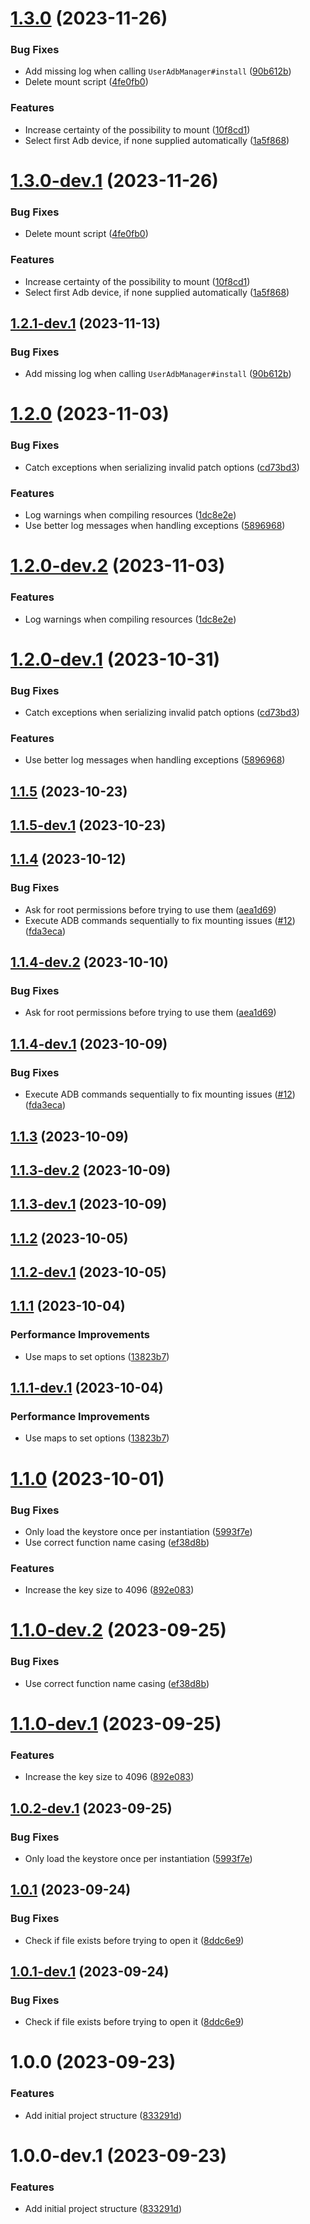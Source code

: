 # [1.3.0](https://github.com/ReVanced/revanced-library/compare/v1.2.0...v1.3.0) (2023-11-26)


### Bug Fixes

* Add missing log when calling `UserAdbManager#install` ([90b612b](https://github.com/ReVanced/revanced-library/commit/90b612bee8591c01b8befabde4147c7de7a2a09f))
* Delete mount script ([4fe0fb0](https://github.com/ReVanced/revanced-library/commit/4fe0fb0a617082b24199331671193e4fa7f485e2))


### Features

* Increase certainty of the possibility to mount ([10f8cd1](https://github.com/ReVanced/revanced-library/commit/10f8cd1470fd29cfefe53bf00a4a014f71a3f706))
* Select first Adb device, if none supplied automatically ([1a5f868](https://github.com/ReVanced/revanced-library/commit/1a5f868ecd0d278d574c12664ee95139c2423c17))

# [1.3.0-dev.1](https://github.com/ReVanced/revanced-library/compare/v1.2.1-dev.1...v1.3.0-dev.1) (2023-11-26)


### Bug Fixes

* Delete mount script ([4fe0fb0](https://github.com/ReVanced/revanced-library/commit/4fe0fb0a617082b24199331671193e4fa7f485e2))


### Features

* Increase certainty of the possibility to mount ([10f8cd1](https://github.com/ReVanced/revanced-library/commit/10f8cd1470fd29cfefe53bf00a4a014f71a3f706))
* Select first Adb device, if none supplied automatically ([1a5f868](https://github.com/ReVanced/revanced-library/commit/1a5f868ecd0d278d574c12664ee95139c2423c17))

## [1.2.1-dev.1](https://github.com/ReVanced/revanced-library/compare/v1.2.0...v1.2.1-dev.1) (2023-11-13)


### Bug Fixes

* Add missing log when calling `UserAdbManager#install` ([90b612b](https://github.com/ReVanced/revanced-library/commit/90b612bee8591c01b8befabde4147c7de7a2a09f))

# [1.2.0](https://github.com/ReVanced/revanced-library/compare/v1.1.5...v1.2.0) (2023-11-03)


### Bug Fixes

* Catch exceptions when serializing invalid patch options ([cd73bd3](https://github.com/ReVanced/revanced-library/commit/cd73bd39ce7be5963a3c84ec43409b87c327579b))


### Features

* Log warnings when compiling resources ([1dc8e2e](https://github.com/ReVanced/revanced-library/commit/1dc8e2e2eb76bcade9167be0c4b4a628ff114f63))
* Use better log messages when handling exceptions ([5896968](https://github.com/ReVanced/revanced-library/commit/58969683582e70f36d6ed169b41c37928a2cf602))

# [1.2.0-dev.2](https://github.com/ReVanced/revanced-library/compare/v1.2.0-dev.1...v1.2.0-dev.2) (2023-11-03)


### Features

* Log warnings when compiling resources ([1dc8e2e](https://github.com/ReVanced/revanced-library/commit/1dc8e2e2eb76bcade9167be0c4b4a628ff114f63))

# [1.2.0-dev.1](https://github.com/ReVanced/revanced-library/compare/v1.1.5...v1.2.0-dev.1) (2023-10-31)


### Bug Fixes

* Catch exceptions when serializing invalid patch options ([cd73bd3](https://github.com/ReVanced/revanced-library/commit/cd73bd39ce7be5963a3c84ec43409b87c327579b))


### Features

* Use better log messages when handling exceptions ([5896968](https://github.com/ReVanced/revanced-library/commit/58969683582e70f36d6ed169b41c37928a2cf602))

## [1.1.5](https://github.com/ReVanced/revanced-library/compare/v1.1.4...v1.1.5) (2023-10-23)

## [1.1.5-dev.1](https://github.com/ReVanced/revanced-library/compare/v1.1.4...v1.1.5-dev.1) (2023-10-23)

## [1.1.4](https://github.com/ReVanced/revanced-library/compare/v1.1.3...v1.1.4) (2023-10-12)


### Bug Fixes

* Ask for root permissions before trying to use them ([aea1d69](https://github.com/ReVanced/revanced-library/commit/aea1d6915766d9757075ee459955aa335d906bab))
* Execute ADB commands sequentially to fix mounting issues ([#12](https://github.com/ReVanced/revanced-library/issues/12)) ([fda3eca](https://github.com/ReVanced/revanced-library/commit/fda3eca74f30b968d8ee816d63a3dcf493e026de))

## [1.1.4-dev.2](https://github.com/ReVanced/revanced-library/compare/v1.1.4-dev.1...v1.1.4-dev.2) (2023-10-10)


### Bug Fixes

* Ask for root permissions before trying to use them ([aea1d69](https://github.com/ReVanced/revanced-library/commit/aea1d6915766d9757075ee459955aa335d906bab))

## [1.1.4-dev.1](https://github.com/ReVanced/revanced-library/compare/v1.1.3...v1.1.4-dev.1) (2023-10-09)


### Bug Fixes

* Execute ADB commands sequentially to fix mounting issues ([#12](https://github.com/ReVanced/revanced-library/issues/12)) ([fda3eca](https://github.com/ReVanced/revanced-library/commit/fda3eca74f30b968d8ee816d63a3dcf493e026de))

## [1.1.3](https://github.com/ReVanced/revanced-library/compare/v1.1.2...v1.1.3) (2023-10-09)

## [1.1.3-dev.2](https://github.com/ReVanced/revanced-library/compare/v1.1.3-dev.1...v1.1.3-dev.2) (2023-10-09)

## [1.1.3-dev.1](https://github.com/ReVanced/revanced-library/compare/v1.1.2...v1.1.3-dev.1) (2023-10-09)

## [1.1.2](https://github.com/ReVanced/revanced-library/compare/v1.1.1...v1.1.2) (2023-10-05)

## [1.1.2-dev.1](https://github.com/ReVanced/revanced-library/compare/v1.1.1...v1.1.2-dev.1) (2023-10-05)

## [1.1.1](https://github.com/ReVanced/revanced-library/compare/v1.1.0...v1.1.1) (2023-10-04)


### Performance Improvements

* Use maps to set options ([13823b7](https://github.com/ReVanced/revanced-library/commit/13823b74db1de3a104b5022b6bf0db0ef945f47b))

## [1.1.1-dev.1](https://github.com/ReVanced/revanced-library/compare/v1.1.0...v1.1.1-dev.1) (2023-10-04)


### Performance Improvements

* Use maps to set options ([13823b7](https://github.com/ReVanced/revanced-library/commit/13823b74db1de3a104b5022b6bf0db0ef945f47b))

# [1.1.0](https://github.com/ReVanced/revanced-library/compare/v1.0.1...v1.1.0) (2023-10-01)


### Bug Fixes

* Only load the keystore once per instantiation ([5993f7e](https://github.com/ReVanced/revanced-library/commit/5993f7e568543c777bee51a140c34fa8953a178a))
* Use correct function name casing ([ef38d8b](https://github.com/ReVanced/revanced-library/commit/ef38d8b4bfe3a79c25fb40588c6217c09574770f))


### Features

* Increase the key size to 4096 ([892e083](https://github.com/ReVanced/revanced-library/commit/892e0835c6b2da0836bd6ba1d8603db1848cc2d9))

# [1.1.0-dev.2](https://github.com/ReVanced/revanced-library/compare/v1.1.0-dev.1...v1.1.0-dev.2) (2023-09-25)


### Bug Fixes

* Use correct function name casing ([ef38d8b](https://github.com/ReVanced/revanced-library/commit/ef38d8b4bfe3a79c25fb40588c6217c09574770f))

# [1.1.0-dev.1](https://github.com/ReVanced/revanced-library/compare/v1.0.2-dev.1...v1.1.0-dev.1) (2023-09-25)


### Features

* Increase the key size to 4096 ([892e083](https://github.com/ReVanced/revanced-library/commit/892e0835c6b2da0836bd6ba1d8603db1848cc2d9))

## [1.0.2-dev.1](https://github.com/ReVanced/revanced-library/compare/v1.0.1...v1.0.2-dev.1) (2023-09-25)


### Bug Fixes

* Only load the keystore once per instantiation ([5993f7e](https://github.com/ReVanced/revanced-library/commit/5993f7e568543c777bee51a140c34fa8953a178a))

## [1.0.1](https://github.com/ReVanced/revanced-library/compare/v1.0.0...v1.0.1) (2023-09-24)


### Bug Fixes

* Check if file exists before trying to open it ([8ddc6e9](https://github.com/ReVanced/revanced-library/commit/8ddc6e9d6f3c41c1528e0d43156d7d811dd6be40))

## [1.0.1-dev.1](https://github.com/ReVanced/revanced-library/compare/v1.0.0...v1.0.1-dev.1) (2023-09-24)


### Bug Fixes

* Check if file exists before trying to open it ([8ddc6e9](https://github.com/ReVanced/revanced-library/commit/8ddc6e9d6f3c41c1528e0d43156d7d811dd6be40))

# 1.0.0 (2023-09-23)


### Features

* Add initial project structure ([833291d](https://github.com/ReVanced/revanced-library/commit/833291dc68568f11afbf00e443cc857313489424))

# 1.0.0-dev.1 (2023-09-23)


### Features

* Add initial project structure ([833291d](https://github.com/ReVanced/revanced-library/commit/833291dc68568f11afbf00e443cc857313489424))
